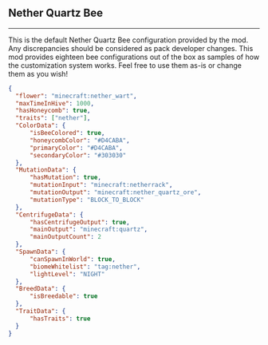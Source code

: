 ## **Nether Quartz Bee**
***
This is the default Nether Quartz Bee configuration provided by the mod. Any discrepancies should be considered as pack developer changes. This mod provides eighteen bee configurations out of the box as samples of how the customization system works. Feel free to use them as-is or change them as you wish!

```json
{  
  "flower": "minecraft:nether_wart",  
  "maxTimeInHive": 1000,  
  "hasHoneycomb": true,  
  "traits": ["nether"],  
  "ColorData": {  
	  "isBeeColored": true,  
	  "honeycombColor": "#D4CABA",  
	  "primaryColor": "#D4CABA",  
	  "secondaryColor": "#303030"  
  },  
  "MutationData": {  
	  "hasMutation": true,  
	  "mutationInput": "minecraft:netherrack",  
	  "mutationOutput": "minecraft:nether_quartz_ore",  
	  "mutationType": "BLOCK_TO_BLOCK"  
  },  
  "CentrifugeData": {  
	  "hasCentrifugeOutput": true,  
	  "mainOutput": "minecraft:quartz",  
	  "mainOutputCount": 2  
  },  
  "SpawnData": {  
	  "canSpawnInWorld": true,  
	  "biomeWhitelist": "tag:nether",  
	  "lightLevel": "NIGHT"  
  },  
  "BreedData": {  
	  "isBreedable": true  
  },  
  "TraitData": {  
	  "hasTraits": true  
  }  
}
```
<!--stackedit_data:
eyJoaXN0b3J5IjpbMTAxMDIxNDk3OF19
-->